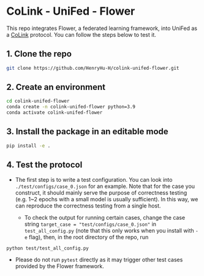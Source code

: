 # CoLink - UniFed - Flower

This repo integrates Flower, a federated learning framework, into UniFed as a [CoLink](https://colink.app/) protocol. You can follow the steps below to test it.

## 1. Clone the repo

```bash
git clone https://github.com/HenryHu-H/colink-unifed-flower.git
```

## 2. Create an environment

```bash
cd colink-unifed-flower
conda create -n colink-unifed-flower python=3.9
conda activate colink-unifed-flower
```

## 3. Install the package in an editable mode

```bash
pip install -e .
```

## 4. Test the protocol

- The first step is to write a test configuration. You can look into `./test/configs/case_0.json` for an example. Note that for the case you construct, it should mainly serve the purpose of correctness testing (e.g. 1~2 epochs with a small model is usually sufficient). In this way, we can reproduce the correctness testing from a single host.

  - To check the output for running certain cases, change the case string `target_case = "test/configs/case_0.json"` in `test_all_config.py` (note that this only works when you install with `-e` flag), then, in the root directory of the repo, run
```bash
python test/test_all_config.py 
```
- Please do not run `pytest` directly as it may trigger other test cases provided by the Flower framework.
